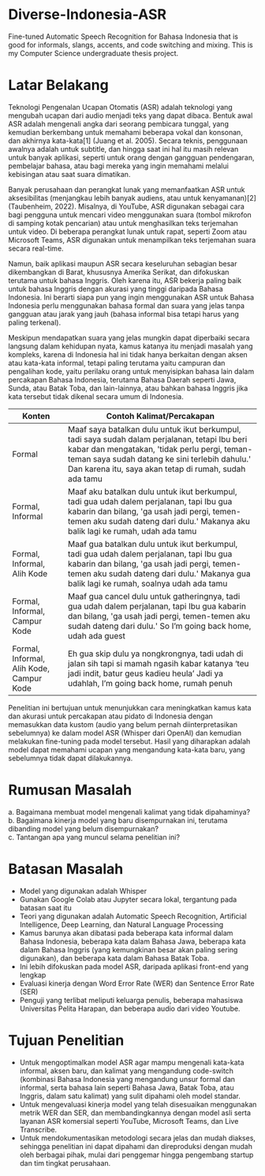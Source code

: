 # Diverse-Indonesia-ASR
Fine-tuned Automatic Speech Recognition for Bahasa Indonesia that is good for informals, slangs, accents, and code switching and mixing. This is my Computer Science undergraduate thesis project.

# Latar Belakang  
Teknologi Pengenalan Ucapan Otomatis (ASR) adalah teknologi yang mengubah ucapan dari audio menjadi teks yang dapat dibaca. Bentuk awal ASR adalah mengenali angka dari seorang pembicara tunggal, yang kemudian berkembang untuk memahami beberapa vokal dan konsonan, dan akhirnya kata-kata[1] (Juang et al. 2005). Secara teknis, penggunaan awalnya adalah untuk subtitle, dan hingga saat ini hal itu masih relevan untuk banyak aplikasi, seperti untuk orang dengan gangguan pendengaran, pembelajar bahasa, atau bagi mereka yang ingin memahami melalui kebisingan atau saat suara dimatikan.  

Banyak perusahaan dan perangkat lunak yang memanfaatkan ASR untuk aksesibilitas (menjangkau lebih banyak audiens, atau untuk kenyamanan)[2] (Taubenheim, 2022). Misalnya, di YouTube, ASR digunakan sebagai cara bagi pengguna untuk mencari video menggunakan suara (tombol mikrofon di samping kotak pencarian) atau untuk menghasilkan teks terjemahan untuk video. Di beberapa perangkat lunak untuk rapat, seperti Zoom atau Microsoft Teams, ASR digunakan untuk menampilkan teks terjemahan suara secara real-time.  

Namun, baik aplikasi maupun ASR secara keseluruhan sebagian besar dikembangkan di Barat, khususnya Amerika Serikat, dan difokuskan terutama untuk bahasa Inggris. Oleh karena itu, ASR bekerja paling baik untuk bahasa Inggris dengan akurasi yang tinggi daripada Bahasa Indonesia. Ini berarti siapa pun yang ingin menggunakan ASR untuk Bahasa Indonesia perlu menggunakan bahasa formal dan suara yang jelas tanpa gangguan atau jarak yang jauh (bahasa informal bisa tetapi harus yang paling terkenal).  

Meskipun mendapatkan suara yang jelas mungkin dapat diperbaiki secara langsung dalam kehidupan nyata, kamus katanya itu menjadi masalah yang kompleks, karena di Indonesia hal ini tidak hanya berkaitan dengan aksen atau kata-kata informal, tetapi paling terutama yaitu campuran dan pengalihan kode, yaitu perilaku orang untuk menyisipkan bahasa lain dalam percakapan Bahasa Indonesia, terutama Bahasa Daerah seperti Jawa, Sunda, atau Batak Toba, dan lain-lainnya, atau bahkan bahasa Inggris jika kata tersebut tidak dikenal secara umum di Indonesia.

| **Konten**                          | **Contoh Kalimat/Percakapan**                                                                                                                                                                                                                                                                                               |
|------------------------------------|------------------------------------------------------------------------------------------------------------------------------------------------------------------------------------------------------------------------------------------------------------------------------------------------------------------------------|
| Formal                             | Maaf saya batalkan dulu untuk ikut berkumpul, tadi saya sudah dalam perjalanan, tetapi Ibu beri kabar dan mengatakan, 'tidak perlu pergi, teman-teman saya sudah datang ke sini terlebih dahulu.' Dan karena itu, saya akan tetap di rumah, sudah ada tamu                                                               |
| Formal, Informal                   | Maaf aku batalkan dulu untuk ikut berkumpul, tadi gua udah dalem perjalanan, tapi Ibu gua kabarin dan bilang, 'ga usah jadi pergi, temen-temen aku sudah dateng dari dulu.' Makanya aku balik lagi ke rumah, udah ada tamu                                                                                                 |
| Formal, Informal, Alih Kode       | Maaf gua batalkan dulu untuk ikut berkumpul, tadi gua udah dalem perjalanan, tapi Ibu gua kabarin dan bilang, 'ga usah jadi pergi, temen-temen aku sudah dateng dari dulu.' Makanya gua balik lagi ke rumah, soalnya udah ada tamu                                                                                        |
| Formal, Informal, Campur Kode     | Maaf gua cancel dulu untuk gatheringnya, tadi gua udah dalem perjalanan, tapi Ibu gua kabarin dan bilang, 'ga usah jadi pergi, temen-temen aku sudah dateng dari dulu.' So I’m going back home, udah ada guest                                                                                                            |
| Formal, Informal, Alih Kode, Campur Kode | Eh gua skip dulu ya nongkrongnya, tadi udah di jalan sih tapi si mamah ngasih kabar katanya ‘teu jadi indit, batur geus kadieu heula’ Jadi ya udahlah, I’m going back home, rumah penuh                                                                                             |

Penelitian ini bertujuan untuk menunjukkan cara meningkatkan kamus kata dan akurasi untuk percakapan atau pidato di Indonesia dengan memasukkan data kustom (audio yang belum pernah diinterpretasikan sebelumnya) ke dalam model ASR (Whisper dari OpenAI) dan kemudian melakukan fine-tuning pada model tersebut. Hasil yang diharapkan adalah model dapat memahami ucapan yang mengandung kata-kata baru, yang sebelumnya tidak dapat dilakukannya.  

# Rumusan Masalah
a. Bagaimana membuat model mengenali kalimat yang tidak dipahaminya?  
b. Bagaimana kinerja model yang baru disempurnakan ini, terutama dibanding model yang belum disempurnakan?  
c. Tantangan apa yang muncul selama penelitian ini?

# Batasan Masalah
* Model yang digunakan adalah Whisper  
* Gunakan Google Colab atau Jupyter secara lokal, tergantung pada batasan saat itu  
* Teori yang digunakan adalah Automatic Speech Recognition, Artificial Intelligence, Deep Learning, dan Natural Language Processing  
* Kamus barunya akan dibatasi pada beberapa kata informal dalam Bahasa Indonesia, beberapa kata dalam Bahasa Jawa, beberapa kata dalam Bahasa Inggris (yang kemungkinan besar akan paling sering digunakan), dan beberapa kata dalam Bahasa Batak Toba.  
* Ini lebih difokuskan pada model ASR, daripada aplikasi front-end yang lengkap  
* Evaluasi kinerja dengan Word Error Rate (WER) dan Sentence Error Rate (SER)  
* Penguji yang terlibat meliputi keluarga penulis, beberapa mahasiswa Universitas Pelita Harapan, dan beberapa audio dari video Youtube.  

# Tujuan Penelitian
* Untuk mengoptimalkan model ASR agar mampu mengenali kata-kata informal, aksen baru, dan kalimat yang mengandung code-switch (kombinasi Bahasa Indonesia yang mengandung unsur formal dan informal, serta bahasa lain seperti Bahasa Jawa, Batak Toba, atau Inggris, dalam satu kalimat) yang sulit dipahami oleh model standar.  
* Untuk mengevaluasi kinerja model yang telah disesuaikan menggunakan metrik WER dan SER, dan membandingkannya dengan model asli serta layanan ASR komersial seperti YouTube, Microsoft Teams, dan Live Transcribe.  
* Untuk mendokumentasikan metodologi secara jelas dan mudah diakses, sehingga penelitian ini dapat dipahami dan direproduksi dengan mudah oleh berbagai pihak, mulai dari penggemar hingga pengembang startup dan tim tingkat perusahaan.  
